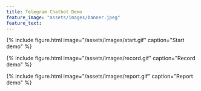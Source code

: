 ```yaml
---
title: Telegram Chatbot Demo
feature_image: "assets/images/banner.jpeg"
feature_text: 
---
```


{% include figure.html image="/assets/images/start.gif" caption="Start demo" %}

{% include figure.html image="/assets/images/record.gif" caption="Record demo" %}

{% include figure.html image="/assets/images/report.gif" caption="Report demo" %}